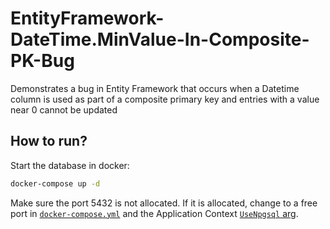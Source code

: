 # EntityFramework-DateTime.MinValue-In-Composite-PK-Bug
Demonstrates a bug in Entity Framework that occurs when a Datetime column is used as part of a composite primary key and entries with a value near 0 cannot be updated

## How to run?
Start the database in docker: 
```bash
docker-compose up -d
```
Make sure the port 5432 is not allocated.
If it is allocated, change to a free port in [`docker-compose.yml`](docker-compose.yml) and the Application Context [`UseNpgsql` arg](MySolution/DataModelAndMigration/ApplicationContext.cs#L16).
